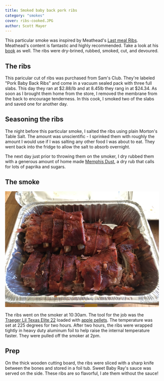```yaml
---
title: Smoked baby back pork ribs
category: "smokes"
cover: ribs-cooked.JPG
author: Scott Mayer
---
```


This particular smoke was inspired by Meathead's [Last meal Ribs](https://amazingribs.com/best-barbecue-ribs-recipe). Meathead's content is fantastic and highly recommended. Take a look at his [book](https://www.amazon.com/Meathead-Science-Great-Barbecue-Grilling/dp/054401846X/ref=sr_1_1?ie=UTF8&qid=1550508980&sr=8-1&keywords=meathead+the+science+of+great+barbecue+and+grilling) as well. The ribs were dry-brined, rubbed, smoked, cut, and devoured.

## The ribs

This paricular cut of ribs was purchased from Sam's Club. They're labeled "Pork Baby Back Ribs" and come in a vacuum sealed pack with three full slabs. This day they ran at $2.88/lb and at 8.45lb they rang in at $24.34. As soon as I brought them home from the store, I removed the membrane from the back to encourage tenderness. In this cook, I smoked two of the slabs and saved one for another day.

## Seasoning the ribs

The night before this particular smoke, I salted the ribs using plain Morton's Table Salt. The amount was unscientific - I sprinked them with roughly the amount I would use if I was salting any other food I was about to eat. They went back into the fridge to allow the salt to absorb overnight.

The next day just prior to throwing them on the smoker, I dry rubbed them with a generous amount of home made [Memphis Dust](https://amazingribs.com/tested-recipes/spice-rubs-and-pastes/meatheads-memphis-dust-rub-recipe), a dry rub that calls for lots of paprika and sugars.


## The smoke

![Smoked ribs](./ribs-cooked.JPG)

The ribs went on the smoker at 10:30am. The tool for the job was the <a href="https://www.amazon.com/gp/product/B06XKK552M/ref=ppx_yo_dt_b_asin_title_o05__o00_s02?ie=UTF8&psc=1" target="_blank">Traeger Lil Texas Elite 22</a> loaded with <a href="https://www.amazon.com/Traeger-PEL313-Barbecue-Pellets-20-Pound/dp/B0015X54J8/ref=sr_1_19?crid=3MZEO99RPW2RM&keywords=traeger+pellets&qid=1550512325&s=lawn-garden&sprefix=traeger%2Clawngarden%2C145&sr=1-19" target="_blank">apple pellets</a>. The temperature was set at 225 degrees for two hours. After two hours, the ribs were wrapped tightly in heavy duty aluminum foil to help raise the internal temperature faster. They were pulled off the smoker at 2pm.

## Prep

On the thick wooden cutting board, the ribs were sliced with a sharp knife between the bones and stored in a foil tub. Sweet Baby Ray's sauce was served on the side. These ribs are so flavorful, I ate them without the sauce!